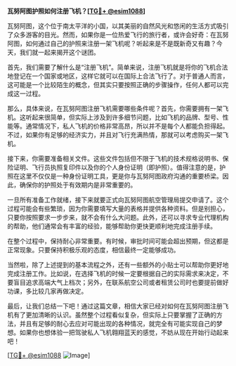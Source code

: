 **瓦努阿图护照如何注册飞机？[[TG💪+ @esim1088](https://t.me/s/esim1088)]**

瓦努阿图，这个位于南太平洋的小国，以其美丽的自然风光和悠闲的生活方式吸引了众多游客的目光。然而，如果你是一位热爱飞行的旅行者，或许会好奇：在瓦努阿图，如何通过自己的护照来注册一架飞机呢？听起来是不是既新奇又有趣？今天，我们就一起来揭开这个谜团。

首先，我们需要了解什么是“注册飞机”。简单来说，注册飞机就是将你的飞机合法地登记在一个国家或地区，这样它就可以在国际上合法飞行了。对于普通人而言，这可能是一个比较陌生的概念，但其实只要按照正确的步骤操作，任何人都可以完成这一过程。

那么，具体来说，在瓦努阿图注册飞机需要哪些条件呢？首先，你需要拥有一架飞机。这听起来很简单，但实际上涉及到许多细节问题，比如飞机的品牌、型号、性能等。通常情况下，私人飞机的价格非常高昂，所以并不是每个人都能负担得起。不过，如果你有足够的经济实力，并且对飞行充满热情，那就可以考虑购买一架飞机。

接下来，你需要准备相关文件。这些文件包括但不限于飞机的技术规格说明书、保险证明、飞行员执照复印件以及你的个人身份证明（即护照）。值得注意的是，护照在这里不仅仅是一种身份证明工具，更是你与瓦努阿图政府沟通的重要桥梁。因此，确保你的护照处于有效期内是非常重要的。

一旦所有准备工作就绪，接下来就要正式向瓦努阿图航空管理局提交申请了。这个过程可能会有些繁琐，因为你需要填写大量的表格并提供各种资料。但是别担心，只要你按照要求一步步来，就不会有什么大问题。此外，还可以寻求专业代理机构的帮助，他们通常会有丰富的经验，能够帮助你更快更顺利地完成注册手续。

在整个过程中，保持耐心非常重要。有时候，审批时间可能会超出预期，但这都是正常现象。只要保持积极乐观的态度，相信最终一定能够成功。

当然啦，除了上述提到的基本流程之外，还有一些额外的小贴士可以帮助你更好地完成注册工作。比如说，在选择飞机的时候一定要根据自己的实际需求来决定，不要盲目追求高端大气上档次；另外，在联系航空公司或者租赁公司时也要提前做好功课，多比较几家再做决定。

最后，让我们总结一下吧！通过这篇文章，相信大家已经对如何在瓦努阿图注册飞机有了更加清晰的认识。虽然整个过程看似复杂，但实际上只要掌握了正确的方法，并且有足够的耐心去应对可能出现的各种情况，就完全有可能实现自己的梦想。如果你也想体验一把驾驶私人飞机翱翔蓝天的感觉，不妨从现在开始行动起来吧！

[[TG💪+ @esim1088](https://t.me/s/esim1088) ![Image](https://i.postimg.cc/4NQfJmqS/Snipaste-2025-05-13-00-14-12.png)]